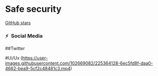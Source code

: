# Safe security 
[GitHub stars](https://avatars.githubusercontent.com/u/102669082?s=40&v=4)

### ⚡&ensp;Social Media
##Twitter

#Ui/Ux (https://user-images.githubusercontent.com/102669082/225364128-6ec5fd8f-daa0-4662-bea9-5cf2c48481c3.mp4)

